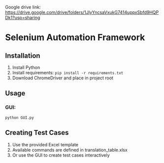Google drive link:
https://drive.google.com/drive/folders/1JIyYncsaVxukG7414uppxSbfd9HQPDk1?usp=sharing
# Selenium Automation Framework 

## Installation 
1. Install Python 
2. Install requirements: `pip install -r requirements.txt`
3. Download ChromeDriver and place in project root

## Usage

### GUI:
`python GUI.py`

## Creating Test Cases
1. Use the provided Excel template
2. Available commands are defined in translation_table.xlsx
3. Or use the GUI to create test cases interactively
